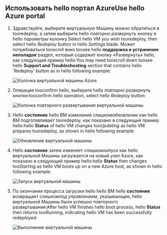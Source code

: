 ## <a name="use-hello-azure-portal"></a><span data-ttu-id="6159f-101">Использовать hello портал Azure</span><span class="sxs-lookup"><span data-stu-id="6159f-101">Use hello Azure portal</span></span>
1. <span data-ttu-id="6159f-102">Здравствуйте, выберите виртуальную Машину можно обратиться в tooredeploy, а затем выберите hello *повторно развернуть* кнопку в hello *параметры* колонку.</span><span class="sxs-lookup"><span data-stu-id="6159f-102">Select hello VM you wish tooredeploy, then select hello *Redeploy* button in hello *Settings* blade.</span></span> <span data-ttu-id="6159f-103">Может потребоваться tooscroll вниз toosee hello **поддержка и устранение неполадок** раздел, который содержит кнопку «Развернуть» hello, как следующий пример hello:</span><span class="sxs-lookup"><span data-stu-id="6159f-103">You may need tooscroll down toosee hello **Support and Troubleshooting** section that contains hello 'Redeploy' button as in hello following example:</span></span>
   
    ![Колонка виртуальной машины Azure](./media/virtual-machines-common-redeploy-to-new-node/vmoverview.png)
2. <span data-ttu-id="6159f-105">Операция tooconfirm hello, выберите hello *повторно развернуть* кнопки:</span><span class="sxs-lookup"><span data-stu-id="6159f-105">tooconfirm hello operation, select hello *Redeploy* button:</span></span>
   
    ![Колонка повторного развертывания виртуальной машины](./media/virtual-machines-common-redeploy-to-new-node/redeployvm.png)
3. <span data-ttu-id="6159f-107">Hello **состояние** hello ВМ изменений слишком*обновление* как hello ВМ подготавливает tooredeploy, как показано в следующий пример hello:</span><span class="sxs-lookup"><span data-stu-id="6159f-107">hello **Status** of hello VM changes too*Updating* as hello VM prepares tooredeploy, as shown in hello following example:</span></span>
   
    ![Обновление виртуальной машины](./media/virtual-machines-common-redeploy-to-new-node/vmupdating.png)
4. <span data-ttu-id="6159f-109">Hello **состояние** затем изменяет слишком*запуск* как hello виртуальной Машины загружается на новый узел Azure, как показано в следующий пример hello:</span><span class="sxs-lookup"><span data-stu-id="6159f-109">hello **Status** then changes too*Starting* as hello VM boots up on a new Azure host, as shown in hello following example:</span></span>
   
    ![Запуск виртуальной машины](./media/virtual-machines-common-redeploy-to-new-node/vmstarting.png)
5. <span data-ttu-id="6159f-111">По окончании процесса загрузки hello hello ВМ hello **состояние** возвращает слишком*под управлением*, указывающее, hello виртуальной Машины были успешно повторного развертывания:</span><span class="sxs-lookup"><span data-stu-id="6159f-111">After hello VM finishes hello boot process, hello **Status** then returns too*Running*, indicating hello VM has been successfully redeployed:</span></span>
   
    ![Выполнение виртуальной машины](./media/virtual-machines-common-redeploy-to-new-node/vmrunning.png)

